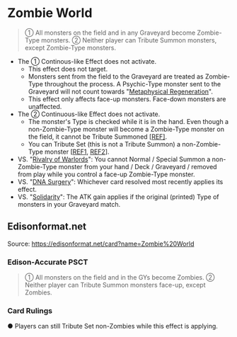 # Zombie World

> ① All monsters on the field and in any Graveyard become Zombie-Type monsters. ② Neither player can Tribute Summon monsters, except Zombie-Type monsters.

*   The ① Continous-like Effect does not activate.
    *   This effect does not target.
    *   Monsters sent from the field to the Graveyard are treated as Zombie-Type throughout the process. A Psychic-Type monster sent to the Graveyard will not count towards "[Metaphysical Regeneration](https://yugipedia.com/wiki/Supernatural_Regeneration)".
    *   This effect only affects face-up monsters. Face-down monsters are unaffected.
*   The ② Continuous-like Effect does not activate.
    *   The monster's Type is checked while it is in the hand. Even though a non-Zombie-Type monster will become a Zombie-Type monster on the field, it cannot be Tribute Summoned \[[REF\]](https://www.pojo.biz/board/showthread.php?t=678883).
    *   You can Tribute Set (this is not a Tribute Summon) a non-Zombie-Type monster \[[REF1](https://www.pojo.biz/board/showthread.php?t=678883), [REF2](https://www.pojo.biz/board/showthread.php?t=851206&highlight=Konami+Ruling+Updates)\].
*   VS. "[Rivalry of Warlords](https://yugipedia.com/wiki/Rivalry_of_Warlords)": You cannot Normal / Special Summon a non-Zombie-Type monster from your hand / Deck / Graveyard / removed from play while you control a face-up Zombie-Type monster.
*   VS. "[DNA Surgery](https://yugioh.fandom.com/wiki/DNA_Surgery)": Whichever card resolved most recently applies its effect.
*   VS. "[Solidarity](https://yugipedia.com/wiki/Solidarity)": The ATK gain applies if the original (printed) Type of monsters in your Graveyard match.

## Edisonformat.net

Source: https://edisonformat.net/card?name=Zombie%20World

### Edison-Accurate PSCT

> ① All monsters on the field and in the GYs become Zombies.
> ② Neither player can Tribute Summon monsters face-up, except Zombies.

### Card Rulings

● Players can still Tribute Set non-Zombies while this effect is applying.
            